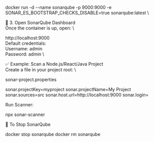 
docker run -d --name sonarqube -p 9000:9000 -e SONAR_ES_BOOTSTRAP_CHECKS_DISABLE=true sonarqube:latest   \


🔹 3. Open SonarQube Dashboard \
Once the container is up, open: \


http://localhost:9000 \
Default credentials: \
Username: admin \
Password: admin \





✅ Example: Scan a Node.js/React/Java Project  \
Create a file in your project root:  \

sonar-project.properties


sonar.projectKey=myproject
sonar.projectName=My Project
sonar.sources=src
sonar.host.url=http://localhost:9000
sonar.login=<your-generated-token>



Run Scanner:

npx sonar-scanner

🔄 To Stop SonarQube

docker stop sonarqube
docker rm sonarqube
